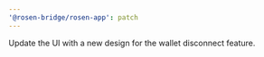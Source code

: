 ```yaml
---
'@rosen-bridge/rosen-app': patch
---
```


Update the UI with a new design for the wallet disconnect feature.
